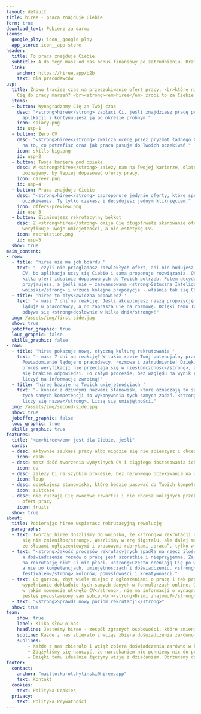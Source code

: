 ```yaml
---
layout: default
title: hiree - praca znajduje Ciebie
form: true
download_text: Pobierz za darmo
icons:
  google_play: icon__google-play
  app_store: icon__app-store
header:
  title: To praca znajduje Ciebie.
  subtitle: A do tego masz od nas bonus finansowy po zatrudnieniu. Brzmi dobrze? Ściągnij aplikację i przekonaj się jak prosta może być rekrutacja!
  link:
    anchor: https://hiree.app/b2b
    text: dla pracodawców
usp:
  title: Znowu tracisz czas na przeszukiwanie ofert pracy, <br>które nie zbliżają
    Cię do pracy marzeń? <br><strong><em>hiree</em> zrobi to za Ciebie.</strong>
  items:
  - button: Wynagradzamy Cię za Twój czas
    desc: "<strong>hiree</strong> zapłaci Ci, jeśli znajdziesz pracę przy pomocy naszej
      aplikacji i kontynuujesz ją po okresie próbnym."
    icon: salary.png
    id: usp-1
  - button: Zero CV
    desc: "<strong>hiree</strong> zwalcza ocenę przez pryzmat ładnego CV i stawia
      na to, co potrafisz oraz jak praca pasuje do Twoich oczekiwań."
    icon: skills-big.png
    id: usp-2
  - button: Twoja kariera pod opieką
    desc: W <strong>hiree</strong> zależy nam na Twojej karierze, dlatego ciągle Cię
      poznajemy, by lepiej dopasować oferty pracy.
    icon: career.png
    id: usp-4
  - button: Praca znajduje Ciebie
    desc: "<strong>hiree</strong> zaproponuje jedynie oferty, które spełnią Twoje
      oczekiwania. Ty tylko czekasz i decydujesz jednym kliknięciem."
    icon: offers-preview.png
    id: usp-3
  - button: Eliminujesz rekrutacyjny bełkot
    desc: Z <strong>hiree</strong> omija Cię długotrwałe skanowanie ofert - rekruter
      weryfikuje Twoje umiejętności, a nie estetykę CV.
    icon: recrutation.png
    id: usp-5
  show: true
main_content:
- row:
  - title: 'hiree nie ma job boardu '
    text: "- czyli nie przeglądasz rozwlekłych ofert, ani nie budujesz obszernego
      CV, bo aplikacja uczy się Ciebie i sama proponuje rozwiązania. Otrzymujesz tylko
      kilka ofert idealnie dopasowanych do Twoich potrzeb. Potem decydujesz czy je
      przyjmujesz, a jeśli nie – zaawansowana <strong>Sztuczna Inteligencja wyciągnie
      wnioski</strong> i wrzuci kolejne propozycje - właśnie tak się Ciebie uczy!"
  - title: 'hiree to błyskawiczna odpowiedź '
    text: "- masz 7 dni na reakcję. Jeśli akceptujesz naszą propozycję, powiadomienie
      ląduje u pracodawcy, a on zaprasza Cię na rozmowę. Dzięki temu Twój proces weryfikacji
      odbywa się <strong>dosłownie w kilka dni</strong>!"
  img: /assets/img/first-side.jpg
  show: true
  joboffer_graphic: true
  loup_graphic: false
  skills_graphic: false
- row:
  - title: 'hiree pokazuje nową, etyczną kulturę rekrutowania '
    text: "- masz 7 dni na reakcję? W takim razie Twój potencjalny pracodawca również.
      Powiadomienie ląduje u pracodawcy, rozmowa i zatrudnienie! Dzięki temu <strong>Twój
      proces weryfikacji nie przeciąga się w nieskończoność</strong>, a Ty nie denerwujesz
      się brakiem odpowiedzi. Po całym procesie, bez względu na wynik rozmów, możesz
      liczyć na informację zwrotną!"
  - title: 'hiree bazuje na Twoich umiejętnościach '
    text: "- koniec z dziwnymi nazwami stanowisk, które oznaczają to samo i potrzebują
      tych samych kompetencji do wykonywania tych samych zadań. <strong>U nas nie
      liczy się nazwa</strong>. Liczą się umiejętności."
  img: /assets/img/second-side.jpg
  show: true
  joboffer_graphic: false
  loup_graphic: true
  skills_graphic: true
features:
  title: "<em>hiree</em> jest dla Ciebie, jeśli"
  cards:
  - desc: aktywnie szukasz pracy albo nigdzie się nie spieszysz i chcesz być na bieżąco
    icon: cash
  - desc: masz dość tworzenia wymyślnych CV i ciągłego dostosowania ich do ofert
    icon: cv
  - desc: zależy Ci na szybkim procesie, bez nerwowego oczekiwania na wiadomość
    icon: loup
  - desc: oczekujesz stanowiska, które będzie pasować do Twoich kompetencji, bez rozczarowań
    icon: suitcase
  - desc: nie ruszają Cię owocowe czwartki i nie chcesz kolejnych przekolorowanych
      ofert pracy
    icon: fruits
  show: true
about:
  title: Pobierając hiree wspierasz rekrutacyjną rewolucję
  paragraphs:
  - text: Tworząc hiree doszliśmy do wniosku, że <strong>w rekrutacji od 100 lat nic
      się nie zmieniło</strong>. Weszliśmy w erę digitalu, ale dalej mamy do czynienia
      ze słupami ogłoszeniowymi i prasowymi rubrykami „praca”, tylko w formie online.
  - text: "<strong>Jakość procesów rekrutacyjnych spadła na rzecz ilości</strong>,
      a doświadczenie rozmów o pracę jest szorstkie i nieprzyjemne. Za czas poświęcony
      na rekrutację nikt Ci nie płaci. <strong>Często oceniają Cię po wyglądzie CV</strong>,
      a nie po kompetencjach, umiejętnościach i doświadczeniu. <strong>CV stało się
      festiwalem</strong> kolorów, pomysłowości i kreatywności."
  - text: Co gorsza, zbyt wiele miejsc z ogłoszeniami o pracę i tak prosi o<strong>
      wypełnianie dokładnie tych samych danych w formularzach online. Dalej nie wiadomo
      w jakim momencie utknęło CV</strong>, nie ma informacji o wynagrodzeniu, a Ty
      jesteś pozostawiony sam sobie.<br><strong>Brzmi znajomo?</strong>
  - text: "<strong>Sprawdź nowy poziom rekrutacji</strong>"
  show: true
team:
    show: true
    label: Klika słów o nas
    headline: Jesteśmy hiree - zespół zgranych osobowości, które zmieniają skostniałe podejście do rekrutacji
    subline: Każde z nas zbierało i wciąż zbiera doświadczenia zarówno w korporacjach, jak i startupach, wśród polskich i zagranicznych klientów, w projektach dla lokalnych i globalnych marek. Zdążyliśmy się nauczyć, że narzekaniem nie pchniemy nic do przodu. Wiemy, że same marzenia nie wystarczą. Dzięki temu idealnie łączymy wizję z działaniem. Dorzucamy do tego nowe technologie, zorientowanie na użytkownika i… robimy rewolucję!
    sublines:
        - Każde z nas zbierało i wciąż zbiera doświadczenia zarówno w korporacjach, jak i startupach, wśród polskich i zagranicznych klientów, w projektach dla lokalnych i globalnych marek.
        - Zdążyliśmy się nauczyć, że narzekaniem nie pchniemy nic do przodu. Wiemy, że same marzenia nie wystarczą.
        - Dzięki temu idealnie łączymy wizję z działaniem. Dorzucamy do tego nowe technologie, zorientowanie na użytkownika i… robimy rewolucję!
footer:
  contact:
    anchor: "mailto:karol.hylinski@hiree.app"
    text: Kontakt
  cookies:
    text: Polityka Cookies
  privacy:
    text: Polityka Prywatności
---
```

